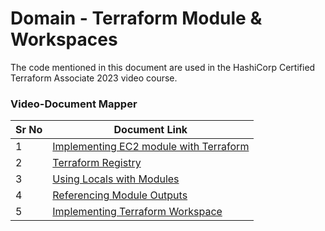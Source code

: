 # Domain - Terraform Module & Workspaces

The code mentioned in this document are used in the HashiCorp Certified Terraform Associate 2023 video course.


### Video-Document Mapper

| Sr No | Document Link |
| ------ | ------ |
| 1 | [Implementing EC2 module with Terraform][PlDa] |
| 2 | [Terraform Registry][PlDb] |
| 3 | [Using Locals with Modules][PlDd] |
| 4 | [Referencing Module Outputs][PlDe] |
| 5 | [Implementing Terraform Workspace][PlDc] |



   [PlDa]: <./kplabs-modules>
   [PlDb]: <./terraform-registry.md>
   [PlDc]: <./kplabs-workspace.md>
   [PlDd]: <./module-locals>
   [PlDe]: <./module-outputs>
